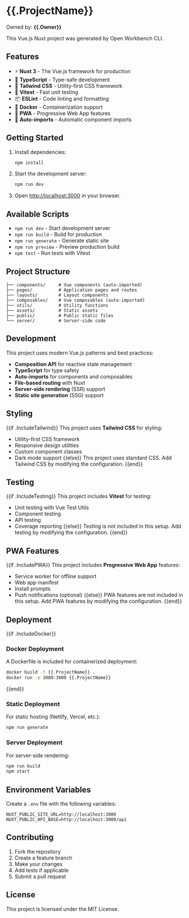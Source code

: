# {{.ProjectName}}

Owned by: **{{.Owner}}**

This Vue.js Nuxt project was generated by Open Workbench CLI.

## Features

- ⚡️ **Nuxt 3** - The Vue.js framework for production
- 🔷 **TypeScript** - Type-safe development
- 🎨 **Tailwind CSS** - Utility-first CSS framework
- 🧪 **Vitest** - Fast unit testing
- 📦 **ESLint** - Code linting and formatting
- 🐳 **Docker** - Containerization support
- 📱 **PWA** - Progressive Web App features
- 🔧 **Auto-imports** - Automatic component imports

## Getting Started

1. Install dependencies:

   ```bash
   npm install
   ```

2. Start the development server:

   ```bash
   npm run dev
   ```

3. Open [http://localhost:3000](http://localhost:3000) in your browser.

## Available Scripts

- `npm run dev` - Start development server
- `npm run build` - Build for production
- `npm run generate` - Generate static site
- `npm run preview` - Preview production build
- `npm test` - Run tests with Vitest

## Project Structure

```
├── components/     # Vue components (auto-imported)
├── pages/          # Application pages and routes
├── layouts/        # Layout components
├── composables/    # Vue composables (auto-imported)
├── utils/          # Utility functions
├── assets/         # Static assets
├── public/         # Public static files
└── server/         # Server-side code
```

## Development

This project uses modern Vue.js patterns and best practices:

- **Composition API** for reactive state management
- **TypeScript** for type safety
- **Auto-imports** for components and composables
- **File-based routing** with Nuxt
- **Server-side rendering** (SSR) support
- **Static site generation** (SSG) support

## Styling

{{if .IncludeTailwind}}
This project uses **Tailwind CSS** for styling:

- Utility-first CSS framework
- Responsive design utilities
- Custom component classes
- Dark mode support
  {{else}}
  This project uses standard CSS. Add Tailwind CSS by modifying the configuration.
  {{end}}

## Testing

{{if .IncludeTesting}}
This project includes **Vitest** for testing:

- Unit testing with Vue Test Utils
- Component testing
- API testing
- Coverage reporting
  {{else}}
  Testing is not included in this setup. Add testing by modifying the configuration.
  {{end}}

## PWA Features

{{if .IncludePWA}}
This project includes **Progressive Web App** features:

- Service worker for offline support
- Web app manifest
- Install prompts
- Push notifications (optional)
  {{else}}
  PWA features are not included in this setup. Add PWA features by modifying the configuration.
  {{end}}

## Deployment

{{if .IncludeDocker}}

### Docker Deployment

A Dockerfile is included for containerized deployment:

```bash
docker build -t {{.ProjectName}} .
docker run -p 3000:3000 {{.ProjectName}}
```

{{end}}

### Static Deployment

For static hosting (Netlify, Vercel, etc.):

```bash
npm run generate
```

### Server Deployment

For server-side rendering:

```bash
npm run build
npm start
```

## Environment Variables

Create a `.env` file with the following variables:

```env
NUXT_PUBLIC_SITE_URL=http://localhost:3000
NUXT_PUBLIC_API_BASE=http://localhost:3000/api
```

## Contributing

1. Fork the repository
2. Create a feature branch
3. Make your changes
4. Add tests if applicable
5. Submit a pull request

## License

This project is licensed under the MIT License.
